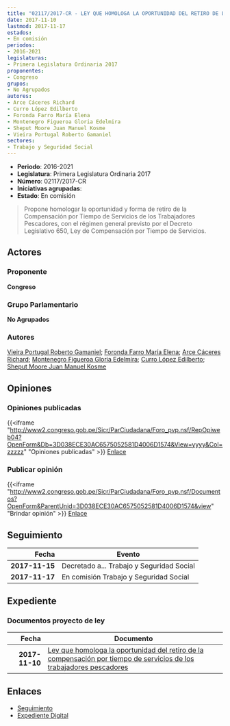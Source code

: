 ```yaml
---
title: "02117/2017-CR - LEY QUE HOMOLOGA LA OPORTUNIDAD DEL RETIRO DE LA COMPENSACIÓN POR TIEMPO DE SERVICIOS DE LOS TRABAJADORES PESCADORES"
date: 2017-11-10
lastmod: 2017-11-17
estados:
- En comisión
periodos:
- 2016-2021
legislaturas:
- Primera Legislatura Ordinaria 2017
proponentes:
- Congreso
grupos:
- No Agrupados
autores:
- Arce Cáceres Richard
- Curro López Edilberto
- Foronda Farro María Elena
- Montenegro Figueroa Gloria Edelmira
- Sheput Moore Juan Manuel Kosme
- Vieira Portugal Roberto Gamaniel
sectores:
- Trabajo y Seguridad Social
---
```

- **Periodo**: 2016-2021
- **Legislatura**: Primera Legislatura Ordinaria 2017
- **Número**: 02117/2017-CR
- **Iniciativas agrupadas**: 
- **Estado**: En comisión

> Propone homologar la oportunidad y forma de retiro de la Compensación por Tiempo de Servicios de los Trabajadores Pescadores, con el régimen general previsto por el Decreto Legislativo 650, Ley de Compensación por Tiempo de Servicios.


## Actores

### Proponente

**Congreso**

### Grupo Parlamentario

**No Agrupados**

### Autores

[Vieira Portugal Roberto Gamaniel](mailto:mailto:rvieira@congreso.gob.pe); [Foronda Farro María Elena](mailto:mailto:mforonda@congreso.gob.pe); [Arce Cáceres Richard](mailto:mailto:rarce@congreso.gob.pe); [Montenegro Figueroa Gloria Edelmira](mailto:mailto:gmontenegrof@congreso.gob.pe); [Curro López Edilberto](mailto:mailto:ecurro@congreso.gob.pe); [Sheput Moore Juan Manuel Kosme](mailto:mailto:jsheput@congreso.gob.pe)

## Opiniones

### Opiniones publicadas

{{<iframe "http://www2.congreso.gob.pe/Sicr/ParCiudadana/Foro_pvp.nsf/RepOpiweb04?OpenForm&Db=3D038ECE30AC6575052581D4006D1574&View=yyyy&Col=zzzzz" "Opiniones publicadas" >}}
[Enlace](http://www2.congreso.gob.pe/Sicr/ParCiudadana/Foro_pvp.nsf/RepOpiweb04?OpenForm&Db=3D038ECE30AC6575052581D4006D1574&View=yyyy&Col=zzzzz)

### Publicar opinión

{{<iframe "http://www2.congreso.gob.pe/Sicr/ParCiudadana/Foro_pvp.nsf/Documentos?OpenForm&ParentUnid=3D038ECE30AC6575052581D4006D1574&view" "Brindar opinión" >}}
[Enlace](http://www2.congreso.gob.pe/Sicr/ParCiudadana/Foro_pvp.nsf/Documentos?OpenForm&ParentUnid=3D038ECE30AC6575052581D4006D1574&view)


## Seguimiento

| Fecha | Evento |
|------:|--------|
| **2017-11-15** | Decretado a... Trabajo y Seguridad Social |
| **2017-11-17** | En comisión Trabajo y Seguridad Social |

## Expediente

### Documentos proyecto de ley

| Fecha | Documento |
|------:|-----------|
| **2017-11-10** | [Ley que homologa la oportunidad del retiro de la compensación por tiempo de servicios de los trabajadores pescadores](http://www.leyes.congreso.gob.pe/Documentos/2016_2021/Proyectos_de_Ley_y_de_Resoluciones_Legislativas/PL0210920171109.PDF) |

## Enlaces

- [Seguimiento](http://www2.congreso.gob.pe/Sicr/TraDocEstProc/CLProLey2016.nsf/f7fff46988ca05b1052578e100829cc7/c95fbb0b6b83e231052581d4005f40e9?OpenDocument)
- [Expediente Digital](http://www2.congreso.gob.pe/Sicr/TraDocEstProc/Expvirt_2011.nsf/visbusqptramdoc1621/02117?opendocument)

